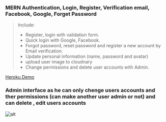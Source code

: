 ### MERN Authentication, Login, Register, Verification email, Facebook, Google, Forget Password


> Include:
> + Register, login with validation form.
> + Quick login with Google, Facebook.
> + Forgot password, reset password and register a new account by Email verification.
> + Update personal information (name, password and avatar)
> + upload user image to cloudnary
> + Change permissions and delete user accounts with Admin.

[Heroku Demo](https://full-auth32.herokuapp.com/)


### Admin interface as he can only chenge users accounts and ther permissions (can make another user admin or not) and can delete , edit users accounts

![alt](https://res.cloudinary.com/djamk74m7/image/upload/v1644654834/screencapture-full-auth32-herokuapp-profile-2022-02-12-10_33_14_i3alnm.jpg)
